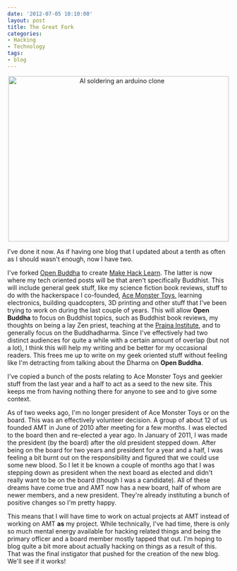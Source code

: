 ```yaml
---
date: '2012-07-05 10:10:00'
layout: post
title: The Great Fork
categories:
- Hacking
- Technology
tags:
- blog
---
```

<p style="text-align:center"><a href="http://www.flickr.com/photos/albill/7243221028/" title="Al soldering an arduino clone by albill, on Flickr"><img src="https://farm8.staticflickr.com/7232/7243221028_feefaacca0.jpg" width="500" height="375" alt="Al soldering an arduino clone"></a></p>

I've done it now. As if having one blog that I updated about a tenth as often as I should wasn't enough, now I have two.

I've forked [Open Buddha](http://www.openbuddha.com) to create [Make Hack Learn](http://makehacklearn.org). The latter is now where my tech oriented posts will be that aren't specifically Buddhist. This will include general geek stuff, like my science fiction book reviews, stuff to do with the hackerspace I co-founded, [Ace Monster Toys](http://www.acemonstertoys.org), learning electronics, building quadcopters, 3D printing and other stuff that I've been trying to work on during the last couple of years. This will allow <strong>Open Buddha</strong> to focus on Buddhist topics, such as Buddhist book reviews, my thoughts on being a lay Zen priest, teaching at the [Prajna Institute](http://www.prajnainstitute.org), and to generally focus on the Buddhadharma. Since I've effectively had two distinct audiences for quite a while with a certain amount of overlap (but not a lot), I think this will help my writing and be better for my occasional readers. This frees me up to write on my geek oriented stuff without feeling like I'm detracting from talking about the Dharma on <strong>Open Buddha</strong>. 

I've copied a bunch of the posts relating to Ace Monster Toys and geekier stuff from the last year and a half to act as a seed to the new site. This keeps me from having nothing there for anyone to see and to give some context.

As of two weeks ago, I'm no longer president of Ace Monster Toys or on the board. This was an effectively volunteer decision. A group of about 12 of us founded AMT in June of 2010 after meeting for a few months. I was elected to the board then and re-elected a year ago. In January of 2011, I was made the president (by the board) after the old president stepped down. After being on the board for two years and president for a year and a half, I was feeling a bit burnt out on the responsibility and figured that we could use some new blood. So I let it be known a couple of months ago that I was stepping down as president when the next board as elected and didn't really want to be on the board (though I was a candidate). All of these dreams have come true and AMT now has a new board, half of whom are newer members, and a new president. They're already instituting a bunch of positive changes so I'm pretty happy.

This means that I will have time to work on actual projects at AMT instead of working on AMT <strong>as</strong> my project. While technically, I've had time, there is only so much mental energy available for hacking related things and being the primary officer and a board member mostly tapped that out. I'm hoping to blog quite a bit more about actually hacking on things as a result of this. That was the final instigator that pushed for the creation of the new blog. We'll see if it works!

